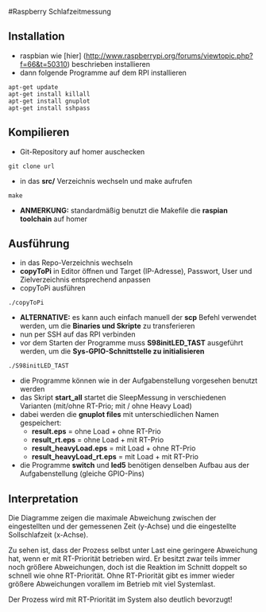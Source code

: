 #Raspberry Schlafzeitmessung

## Installation

* raspbian wie [hier] (http://www.raspberrypi.org/forums/viewtopic.php?f=66&t=50310) beschrieben installieren
* dann folgende Programme auf dem RPI installieren

```
apt-get update
apt-get install killall
apt-get install gnuplot
apt-get install sshpass
```

## Kompilieren

* Git-Repository auf homer auschecken

```
git clone url
```

* in das __src/__ Verzeichnis wechseln und make aufrufen

```
make
```

* __ANMERKUNG:__ standardmäßig benutzt die Makefile die __raspian toolchain__ auf homer

## Ausführung

* in das Repo-Verzeichnis wechseln
* __copyToPi__ in Editor öffnen und Target (IP-Adresse), Passwort, User und Zielverzeichnis entsprechend anpassen
* copyToPi ausführen

```
./copyToPi
```
* __ALTERNATIVE:__ es kann auch einfach manuell der __scp__ Befehl verwendet werden, um die __Binaries und Skripte__ zu transferieren
* nun per SSH auf das RPI verbinden
* vor dem Starten der Programme muss __S98initLED_TAST__ ausgeführt werden, um die __Sys-GPIO-Schnittstelle zu initialisieren__

```
./S98initLED_TAST
```

* die Programme können wie in der Aufgabenstellung vorgesehen benutzt werden
* das Skript __start_all__ startet die SleepMessung in verschiedenen Varianten (mit/ohne RT-Prio; mit / ohne Heavy Load)
* dabei werden die __gnuplot files__ mit unterschiedlichen Namen gespeichert:
  * __result.eps__ = ohne Load + ohne RT-Prio
  * __result_rt.eps__ = ohne Load + mit RT-Prio
  * __result_heavyLoad.eps__ = mit Load + ohne RT-Prio
  * __result_heavyLoad_rt.eps__ = mit Load + mit RT-Prio
* die Programme __switch__ und __led5__ benötigen denselben Aufbau aus der Aufgabenstellung (gleiche GPIO-Pins)

## Interpretation

Die Diagramme zeigen die maximale Abweichung zwischen der eingestellten und der gemessenen Zeit (y-Achse) und die eingestellte Sollschlafzeit (x-Achse).

Zu sehen ist, dass der Prozess selbst unter Last eine geringere Abweichung hat, wenn er mit RT-Priorität betrieben wird. Er besitzt zwar teils immer noch größere Abweichungen, doch ist die Reaktion im Schnitt doppelt so schnell wie ohne RT-Priorität. Ohne RT-Priorität gibt es immer wieder größere Abweichungen vorallem im Betrieb mit viel Systemlast.

Der Prozess wird mit RT-Priorität im System also deutlich bevorzugt!

